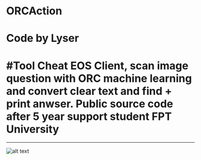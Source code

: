 # ORCAction
# Code by Lyser
#Tool Cheat EOS Client, scan image question with ORC machine learning and convert clear text and find + print anwser. Public source code after 5 year support student FPT University
==========================
--------------------------

![alt text](https://i.ibb.co/3NcMBbM/cheat.png)
